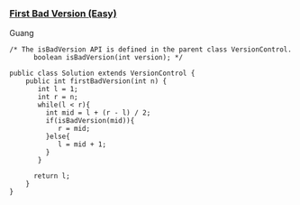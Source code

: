 ### [First Bad Version (Easy)](https://leetcode.com/problems/first-bad-version/description/)
Guang 
```
/* The isBadVersion API is defined in the parent class VersionControl.
      boolean isBadVersion(int version); */

public class Solution extends VersionControl {
    public int firstBadVersion(int n) {
       int l = 1;
       int r = n; 
       while(l < r){
         int mid = l + (r - l) / 2;
         if(isBadVersion(mid)){
            r = mid;
         }else{
            l = mid + 1;
         }
       }
    
      return l; 
    }
}
```
